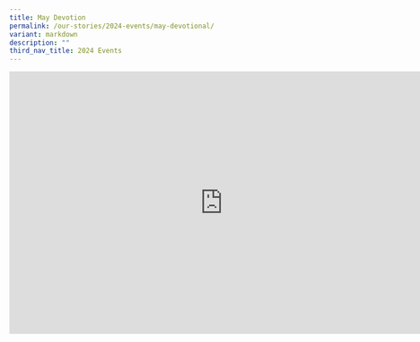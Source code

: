 ```yaml
---
title: May Devotion
permalink: /our-stories/2024-events/may-devotional/
variant: markdown
description: ""
third_nav_title: 2024 Events
---
```

<iframe allowfullscreen="true" height="469" width="760" frameborder="0" src="https://docs.google.com/presentation/d/e/2PACX-1vS5U8A7zGiQk8aHb3MDcQRi4n-fE_apcOy9GW1mMY1NxmMXMwIGmATBf0mxAhyQq5mCfNwu10SGc5Lu/embed?start=true&amp;loop=true&amp;delayms=3000"></iframe>
